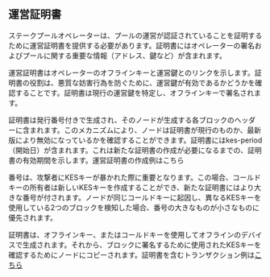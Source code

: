 ## 運営証明書

ステークプールオペレーターは、プールの運営が認証されていることを証明するために運営証明書を提供する必要があります。証明書にはオペレーターの署名およびプールに関する重要な情報（アドレス、鍵など）が含まれます。

運営証明書はオペレーターのオフラインキーと運営鍵とのリンクを示します。証明書の役割は、悪質な妨害行為を防ぐために、運営鍵が有効であるかどうかを確認することです。証明書は現行の運営鍵を特定し、オフラインキーで署名されます。

証明書は発行番号付きで生成され、そのノードが生成する各ブロックのヘッダーに含まれます。このメカニズムにより、ノードは証明書が現行のものか、最新版により無効になっているかを確認することができます。証明書にはkes-period（開始日）が含まれます。これは新たな証明書の作成が必要になるまでの、証明書の有効期間を示します。運営証明書の作成例はこちら

番号は、攻撃者にKESキーが暴かれた際に重要となります。この場合、コールドキーの所有者は新しいKESキーを作成することができ、新たな証明書にはより大きな番号が付されます。ノードが同じコールドキーに起因し、異なるKESキーを使用している2つのブロックを検知した場合、番号の大きなものが小さなものに優先されます。

証明書は、オフラインキー、またはコールドキーを使用してオフラインのデバイスで生成されます。それから、ブロックに署名するために使用されたKESキーを確認するためにノードにコピーされます。証明書を含むトランザクション例は[こちら](https://github.com/input-output-hk/cardano-tutorials/blob/master/node-setup/node-op-cert.md)
